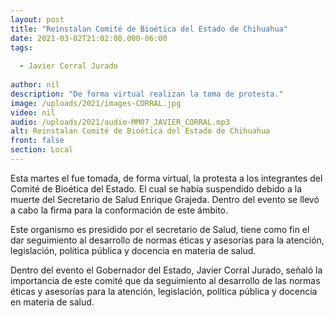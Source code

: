```yaml
---
layout: post
title: "Reinstalan Comité de Bioética del Estado de Chihuahua"
date: 2021-03-02T21:02:00.000-06:00
tags:
  
  - Javier Corral Jurado
  
author: nil
description: "De forma virtual realizan la toma de protesta."
image: /uploads/2021/images-CORRAL.jpg
video: nil
audio: /uploads/2021/audio-MM07_JAVIER_CORRAL.mp3
alt: Reinstalan Comité de Bioética del Estado de Chihuahua
front: false
section: Local
---
```


Esta martes el fue tomada, de forma virtual, la protesta a los integrantes del Comité de Bioética del Estado. El cual se había suspendido debido a la muerte del Secretario de Salud Enrique Grajeda. Dentro del evento se llevó a cabo la firma para la conformación de este ámbito. 

Este organismo es presidido por el secretario de Salud, tiene como fin el dar seguimiento al desarrollo de normas éticas y asesorías para la atención, legislación, política pública y docencia en materia de salud.

Dentro del evento el Gobernador del Estado, Javier Corral Jurado, señaló la importancia de este comité que da seguimiento al desarrollo de las normas éticas y asesorías para la atención, legislación, política pública y docencia en materia de salud.